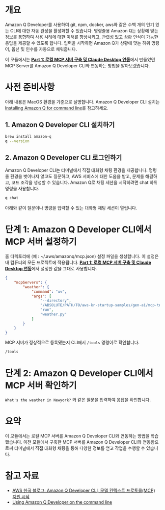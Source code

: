 # 개요

Amazon Q Developer를 사용하여 git, npm, docker, aws와 같은 수백 개의 인기 있는 CLI에 대한 자동 완성을 활성화할 수 있습니다. 명령줄용 Amazon Q는 상황에 맞는 정보를 통합하여 사용 사례에 대한 이해를 향상시키고, 관련성 있고 상황 인식이 가능한 응답을 제공할 수 있도록 합니다. 입력을 시작하면 Amazon Q가 상황에 맞는 하위 명령어, 옵션 및 인수를 자동으로 채워줍니다.

이 모듈에서는 [**Part 1: 로컬 MCP 서버 구축 및 Claude Desktop 연동**](../part-01/README.ko.md)에서 만들었던 MCP Server를 Amazon Q Developer CLI와 연동하는 방법을 알아보겠습니다.

# 사전 준비사항

아래 내용은 MacOS 환경을 기준으로 설명합니다. Amazon Q Developer CLI 설치는 [Installing Amazon Q for command line](https://docs.aws.amazon.com/amazonq/latest/qdeveloper-ug/command-line-installing.html)를 참고하세요.

## 1. Amazon Q Developer CLI 설치하기

```bash
brew install amazon-q
q --version
```

## 2. Amazon Q Developer CLI 로그인하기

Amazon Q Developer CLI는 터미널에서 직접 대화형 채팅 환경을 제공합니다. 명령줄 환경을 벗어나지 않고도 질문하고, AWS 서비스에 대한 도움을 받고, 문제를 해결하고, 코드 조각을 생성할 수 있습니다. Amazon Q로 채팅 세션을 시작하려면 chat 하위 명령을 사용합니다.

```bash
q chat
```

아래와 같이 질문이나 명령을 입력할 수 있는 대화형 채팅 세션이 열립니다.

# 단계 1: Amazon Q Developer CLI에서 MCP 서버 설정하기

홈 디렉토리에 (예 : ~/.aws/amazonq/mcp.json) 설정 파일을 생성합니다. 이 설정은 내 컴퓨터의 모든 프로젝트에 적용됩니다. [**Part 1: 로컬 MCP 서버 구축 및 Claude Desktop 연동**](../part-01/README.ko.md)에서 설정한 값을 그대로 사용합니다.

```json
{
    "mcpServers": {
        "weather": {
            "command": "uv",
            "args": [
                "--directory",
                "/ABSOLUTE/PATH/TO/aws-kr-startup-samples/gen-ai/mcp-tutorial/module-01/part-01/src/example-1",
                "run",
                "weather.py"
            ]
        }
    }
}
```

MCP 서버가 정상적으로 등록됐는지 CLI에서 `/tools` 명령어로 확인합니다.

```bash
/tools
```

# 단계 2: Amazon Q Developer CLI에서 MCP 서버 확인하기

`What's the weather in Newyork?` 와 같은 질문을 입력하여 응답을 확인합니다.

# 요약

이 모듈에서는 로컬 MCP 서버를 Amazon Q Developer CLI와 연동하는 방법을 학습했습니다. 이전 모듈에서 구축한 MCP 서버를 Amazon Q Developer CLI와 연동함으로써 터미널에서 직접 대화형 채팅을 통해 다양한 정보를 얻고 작업을 수행할 수 있습니다.

# 참고 자료

- [AWS 한국 블로그: Amazon Q Developer CLI, 모델 컨텍스트 프로토콜(MCP) 지원 시작](https://aws.amazon.com/ko/blogs/korea/extend-the-amazon-q-developer-cli-with-mcp/)
- [Using Amazon Q Developer on the command line](https://docs.aws.amazon.com/amazonq/latest/qdeveloper-ug/command-line.html)
